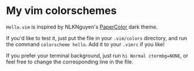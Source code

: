 # My vim colorschemes

`Hello.vim` is inspired by NLKNguyen's [PaperColor](https://github.com/NLKNguyen/papercolor-theme) dark theme.

If you'd like to test it, just put the file in your `.vim/colors` directory, and run the command `colorscheme hello`.
Add it to your `.vimrc` if you like!

If you prefer your terminal background, just run `hi Normal ctermbg=NONE`, or feel free to change the corresponding
line in the file.

